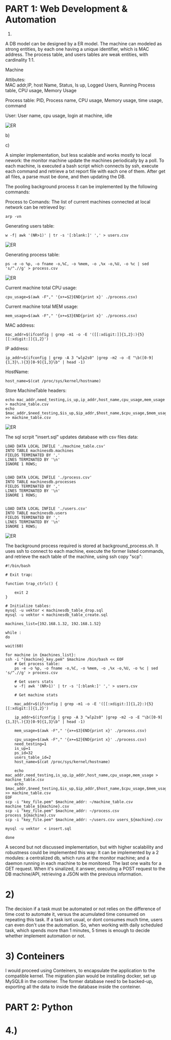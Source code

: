  
PART 1: Web Development & Automation
=====================================


1)
A DB model can be designed by a ER model. The machine can modeled as strong entities, by each one having a unique identifier, which is MAC address. The process table, and users tables are weak entities, with cardinality 1:1.


Machine

Attibutes:  
MAC addr,IP, host Name, Status, Is up, Logged Users, Running Process table, CPU usage,  Memory Usage  

Process table:
PID, Process name, CPU usage, Memory usage, time usage, command

User:
User name, cpu usage, login at machine, idle 

![ER](./imgs/ER_MODEL.png)


b)


c) 

A simpler implementation, but less scalable and works mostly to local nework: the monitor machine update the machines periodically by a poll. To each machine, is executed a bash script which connects by ssh, execute each command and retrieve a txt report file with each one of them. After get all files, a parse must be done, and then updating the DB.  

The pooling background process it can be implemented by the following commands:  


Process to Comands:
The list of current machines connected at local network can be retrieved by:  
```
arp -vn
```
Generating users table:

```
w -f| awk '(NR>1)' | tr -s '[:blank:]' ',' > users.csv
```
![ER](./imgs/users_csv.png)

Generating process table:

```
ps -e -o %p, -o fname -o,%C, -o %mem, -o ,%x -o,%U, -o %c | sed 's/^.//g' > process.csv
```
![ER](./imgs/process_csv.png)


Current machine total CPU usage:

```
cpu_usage=$(awk -F"," '{x+=$2}END{print x}' ./process.csv)
```

Current machine total MEM usage:

```
mem_usage=$(awk -F"," '{x+=$3}END{print x}' ./process.csv)
```
 


MAC address:
```
mac_addr=$(ifconfig | grep -m1 -o -E '([[:xdigit:]]{1,2}:){5}[[:xdigit:]]{1,2}')
```

IP address:
```
ip_addr=$(ifconfig | grep -A 3 "wlp2s0" |grep -m2 -o -E "\b([0-9]{1,3}\.){3}[0-9]{1,3}\b" | head -1)

```

HostName:
```
host_name=$(cat /proc/sys/kernel/hostname)
```

Store MachineTable headers:
```
echo mac_addr,need_testing,is_up,ip_addr,host_name,cpu_usage,mem_usage > machine_table.csv
echo $mac_addr,$need_testing,$is_up,$ip_addr,$host_name,$cpu_usage,$mem_usage >> machine_table.csv
```
![ER](./imgs/machines_csv.png)



The sql scrpit "insert.sql" updates database with csv files data:

```
LOAD DATA LOCAL INFILE './machine_table.csv' 
INTO TABLE machinesdb.machines
FIELDS TERMINATED BY ',' 
LINES TERMINATED BY '\n'
IGNORE 1 ROWS; 


LOAD DATA LOCAL INFILE './process.csv' 
INTO TABLE machinesdb.processes
FIELDS TERMINATED BY ',' 
LINES TERMINATED BY '\n'
IGNORE 1 ROWS; 


LOAD DATA LOCAL INFILE './users.csv' 
INTO TABLE machinesdb.users
FIELDS TERMINATED BY ',' 
LINES TERMINATED BY '\n'
IGNORE 1 ROWS; 
```
![ER](./imgs/process_db.png)


The background process required is stored at background_process.sh.
It uses ssh to connect to each machine, execute the former listed commands, and retrieve the each table of the machine, using ssh copy "scp":

```
#!/bin/bash

# Exit trap:

function trap_ctrlc() {

    exit 2
}

# Initialize tables:
mysql -u vektor < machinesdb_table_drop.sql
mysql -u vektor < machinesdb_table_create.sql

machines_list={192.168.1.32, 192.168.1.52}

while :
do

wait(60)

for machine in {machines_list}:
ssh -i "{machine}_key.pem" $machine /bin/bash << EOF
    # Get process table:
    ps -e -o %p, -o fname -o,%C, -o %mem, -o ,%x -o,%U, -o %c | sed 's/^.//g' > process.csv
    
    # Get users stats
    w -f| awk '(NR>1)' | tr -s '[:blank:]' ',' > users.csv
    
    # Get machine stats
    
    mac_addr=$(ifconfig | grep -m1 -o -E '([[:xdigit:]]{1,2}:){5}[[:xdigit:]]{1,2}')

    ip_addr=$(ifconfig | grep -A 3 "wlp2s0" |grep -m2 -o -E "\b([0-9]{1,3}\.){3}[0-9]{1,3}\b" | head -1)

    mem_usage=$(awk -F"," '{x+=$3}END{print x}' ./process.csv)

    cpu_usage=$(awk -F"," '{x+=$2}END{print x}' ./process.csv)
    need_testing=1
    is_up=1
    ps_id=32
    users_table_id=2
    host_name=$(cat /proc/sys/kernel/hostname)

    echo mac_addr,need_testing,is_up,ip_addr,host_name,cpu_usage,mem_usage > machine_table.csv
    echo $mac_addr,$need_testing,$is_up,$ip_addr,$host_name,$cpu_usage,$mem_usage >> machine_table.csv
EOF
scp -i "key_file.pem" $machine_addr: ~/machine_table.csv machine_table_${machine}.csv
scp -i "key_file.pem" $machine_addr: ~/process.csv process_${machine}.csv
scp -i "key_file.pem" $machine_addr: ~/users.csv users_${machine}.csv

mysql -u vektor  < insert.sql

done
```



A second but not discussed implementation, but with higher scalability and robustness could be implemented this way:
It can be implemented by a 2 modules: a centralized db, which runs at the monitor machine; and a daemon running in each machine to be monitored. The last one waits for a GET request. When it's sinalized, it answer, executing a POST request to the DB machine/API, retrieving a JSON with the previous information.
# 2)
The decision if a task must be automated or not relies on the difference of time cost to automate it, versus the acumulated time consumed on repeating this task.
If a task isnt usual, or dont consumes much time, users can even don't use the automation. 
So, when working with daily scheduled task, which spends more than 1 minutes,  5 times is enough to decide whether implement automation or not.



# 3) Conteiners

I would proceed using Conteiners, to encapsulate the application to the compatible kernel. The migration plan would be installing docker, set up MySQL8 in the conteiner. The former database need to be backed-up, exporting all the data to inside the database inside the conteiner.



PART 2: Python
==========================



4.)
======================



